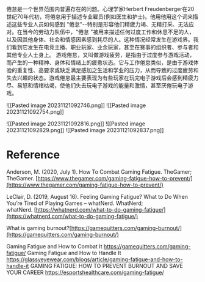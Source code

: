 倦怠是一个世界范围内普遍存在的问题。心理学家Herbert Freudenberger在20世纪70年代初，将倦怠用于描述专业雇员(例如医生和护士)。他用他用这个词来描述这些专业人员如何感到 "倦怠"--特别是形容他们精疲力竭、无精打采、无法应对。在当今的劳动力队伍中，"倦怠 "被用来描述任何过度工作和休息不足的人，以及因其他身体、社会和情感因素感到耗尽的人。这种情况经常发生在游戏界。我们看到它发生在电竞主播、职业玩家、业余玩家，甚至在赛事的组织者、参与者和其他专业人士身上。
游戏倦怠，又叫做游戏疲劳，是指由于过度参与游戏活动，而产生的一种精神、身体和情绪上的疲惫状态。它与工作倦怠类似，是由于游戏体验的重复性、高要求或缺乏满足感加之生活和学业的压力，从而导致的过度疲劳和失去兴趣的状态。游戏倦怠最主要表现为有些玩家在玩完电子游戏后会感到精疲力尽、易怒和情绪枯竭，使他们失去玩电子游戏的能量和激情，甚至厌倦玩电子游戏。

![[Pasted image 20231121092746.png]]
![[Pasted image 20231121092754.png]]

![[Pasted image 20231121092816.png]]
![[Pasted image 20231121092829.png]]
![[Pasted image 20231121092837.png]]
# Reference
Anderson, M. (2020, July 1). How To Combat Gaming Fatigue. TheGamer; TheGamer. [https://www.thegamer.com/gaming-fatigue-how-to-prevent/](https://www.thegamer.com/gaming-fatigue-how-to-prevent/)

LeClair, D. (2019, August 16). Feeling Gaming Fatigue? What to Do When You’re Tired of Playing Games – whatNerd. WhatNerd; whatNerd. [https://whatnerd.com/what-to-do-gaming-fatigue/](https://whatnerd.com/what-to-do-gaming-fatigue/)

What is gaming burnout?[https://gamequitters.com/gaming-burnout/](https://gamequitters.com/gaming-burnout/)

Gaming Fatigue and How to Combat It https://gamequitters.com/gaming-fatigue/
Gaming Fatigue and How to Handle It https://glassyeyewear.com/blogs/article/gaming-fatigue-and-how-to-handle-it
GAMING FATIGUE: HOW TO PREVENT BURNOUT AND SAVE YOUR CAREER https://esportshealthcare.com/gaming-fatigue/



